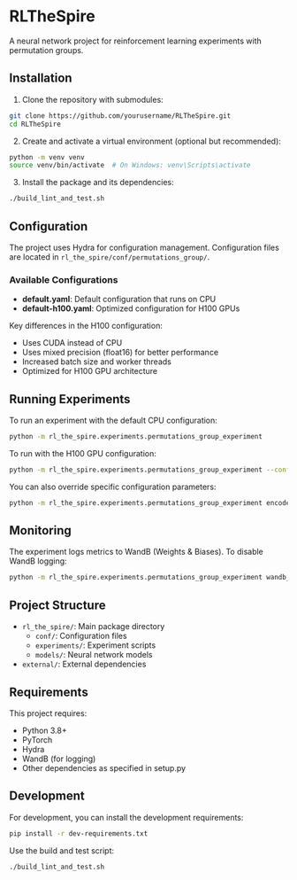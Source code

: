 # RLTheSpire

A neural network project for reinforcement learning experiments with permutation groups.

## Installation

1. Clone the repository with submodules:
```bash
git clone https://github.com/yourusername/RLTheSpire.git
cd RLTheSpire
```

2. Create and activate a virtual environment (optional but recommended):
```bash
python -m venv venv
source venv/bin/activate  # On Windows: venv\Scripts\activate
```

3. Install the package and its dependencies:
```bash
./build_lint_and_test.sh
```

## Configuration

The project uses Hydra for configuration management. Configuration files are located in `rl_the_spire/conf/permutations_group/`.

### Available Configurations

- **default.yaml**: Default configuration that runs on CPU
- **default-h100.yaml**: Optimized configuration for H100 GPUs

Key differences in the H100 configuration:
- Uses CUDA instead of CPU
- Uses mixed precision (float16) for better performance
- Increased batch size and worker threads
- Optimized for H100 GPU architecture

## Running Experiments

To run an experiment with the default CPU configuration:

```bash
python -m rl_the_spire.experiments.permutations_group_experiment
```

To run with the H100 GPU configuration:

```bash
python -m rl_the_spire.experiments.permutations_group_experiment --config-name default-h100
```

You can also override specific configuration parameters:

```bash
python -m rl_the_spire.experiments.permutations_group_experiment encoder.device=cuda dataset.batch_size=512
```

## Monitoring

The experiment logs metrics to WandB (Weights & Biases). To disable WandB logging:

```bash
python -m rl_the_spire.experiments.permutations_group_experiment wandb_enabled=false
```

## Project Structure

- `rl_the_spire/`: Main package directory
  - `conf/`: Configuration files
  - `experiments/`: Experiment scripts
  - `models/`: Neural network models
- `external/`: External dependencies

## Requirements

This project requires:
- Python 3.8+
- PyTorch
- Hydra
- WandB (for logging)
- Other dependencies as specified in setup.py

## Development

For development, you can install the development requirements:

```bash
pip install -r dev-requirements.txt
```

Use the build and test script:

```bash
./build_lint_and_test.sh
``` 
